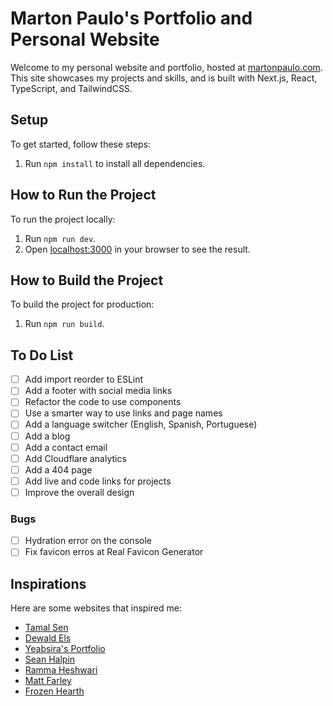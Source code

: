 # Marton Paulo's Portfolio and Personal Website

Welcome to my personal website and portfolio, hosted at [martonpaulo.com](https://martonpaulo.com). This site showcases my projects and skills, and is built with Next.js, React, TypeScript, and TailwindCSS.

## Setup

To get started, follow these steps:

1. Run `npm install` to install all dependencies.

## How to Run the Project

To run the project locally:

1. Run `npm run dev`.
2. Open [localhost:3000](localhost:3000) in your browser to see the result.

## How to Build the Project

To build the project for production:

1. Run `npm run build`.

## To Do List

- [ ] Add import reorder to ESLint
- [ ] Add a footer with social media links
- [ ] Refactor the code to use components
- [ ] Use a smarter way to use links and page names
- [ ] Add a language switcher (English, Spanish, Portuguese)
- [ ] Add a blog
- [ ] Add a contact email
- [ ] Add Cloudflare analytics
- [ ] Add a 404 page
- [ ] Add live and code links for projects
- [ ] Improve the overall design

### Bugs

- [ ] Hydration error on the console
- [ ] Fix favicon erros at Real Favicon Generator

## Inspirations

Here are some websites that inspired me:

- [Tamal Sen](https://tamalsen.dev/)
- [Dewald Els](https://dewaldels.com/)
- [Yeabsira's Portfolio](https://yeabsiras-portfolio.vercel.app/)
- [Sean Halpin](https://www.seanhalpin.xyz/)
- [Ramma Heshwari](https://www.rammaheshwari.com/)
- [Matt Farley](https://mattfarley.ca/)
- [Frozen Hearth](https://frozenhearth.vercel.app/)
